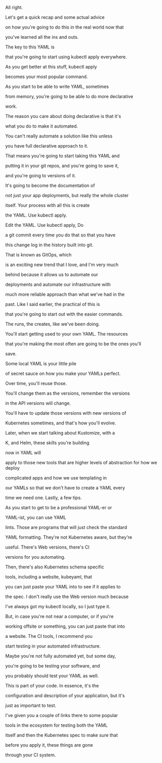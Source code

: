 All right.

Let's get a quick recap and some actual advice

on how you're going to do this in the real world now that

you've learned all the ins and outs.

The key to this YAML is

that you're going to start using kubectl apply everywhere.

As you get better at this stuff, kubectl apply

becomes your most popular command.

As you start to be able to write YAML, sometimes

from memory, you're going to be able to do more declarative

work.

The reason you care about doing declarative is that it's

what you do to make it automated.

You can't really automate a solution like this unless

you have full declarative approach to it.

That means you're going to start taking this YAML and

putting it in your git repos, and you're going to save it,

and you're going to versions of it.

It's going to become the documentation of

not just your app deployments, but really the whole cluster

itself. Your process with all this is create

the YAML. Use kubectl apply.

Edit the YAML. Use kubectl apply, Do

a git commit every time you do that so that you have

this change log in the history built into git.

That is known as GitOps, which

is an exciting new trend that I love, and I'm very much

behind because it allows us to automate our

deployments and automate our infrastructure with

much more reliable approach than what we've had in the

past. Like I said earlier, the practical of this is

that you're going to start out with the easier commands.

The runs, the creates, like we've been doing.

You'll start getting used to your own YAML. The resources

that you're making the most often are going to be the ones you'll

save.

Some local YAML is your little pile

of secret sauce on how you make your YAMLs perfect.

Over time, you'll reuse those.

You'll change them as the versions, remember the versions

in the API versions will change.

You'll have to update those versions with new versions of

Kubernetes sometimes, and that's how you'll evolve.

Later, when we start talking about Kustomize, with a

K, and Helm, these skills you're building

now in YAML will

apply to those new tools that are higher levels of abstraction for how we deploy

complicated apps and how we use templating in

our YAMLs so that we don't have to create a YAML every

time we need one. Lastly, a few tips.

As you start to get to be a professional YAML-er or

YAML-ist, you can use YAML

lints. Those are programs that will just check the standard

YAML formatting. They're not Kubernetes aware, but they're

useful. There's Web versions, there's CI

versions for you automating.

Then, there's also Kubernetes schema specific

tools, including a website, kubeyaml, that

you can just paste your YAML into to see if it applies to

the spec. I don't really use the Web version much because

I've always got my kubectl locally, so I just type it.

But, in case you're not near a computer, or if you're

working offsite or something, you can just paste that into

a website. The CI tools, I recommend you

start testing in your automated infrastructure.

Maybe you're not fully automated yet, but some day,

you're going to be testing your software, and

you probably should test your YAML as well.

This is part of your code. In essence, it's the

configuration and description of your application, but it's

just as important to test.

I've given you a couple of links there to some popular

tools in the ecosystem for testing both the YAML

itself and then the Kubernetes spec to make sure that

before you apply it, these things are gone

through your CI system.